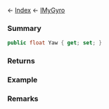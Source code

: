 ← [Index](Api-Index) ← [IMyGyro](Sandbox.ModAPI.Ingame.IMyGyro)

### Summary

```csharp
public float Yaw { get; set; }
```

### Returns

### Example

### Remarks

